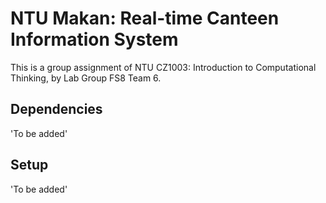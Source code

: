 # NTU Makan: Real-time Canteen Information System

This is a group assignment of NTU CZ1003: Introduction to Computational Thinking, by Lab Group FS8 Team 6.

## Dependencies

'To be added'

## Setup

'To be added'

